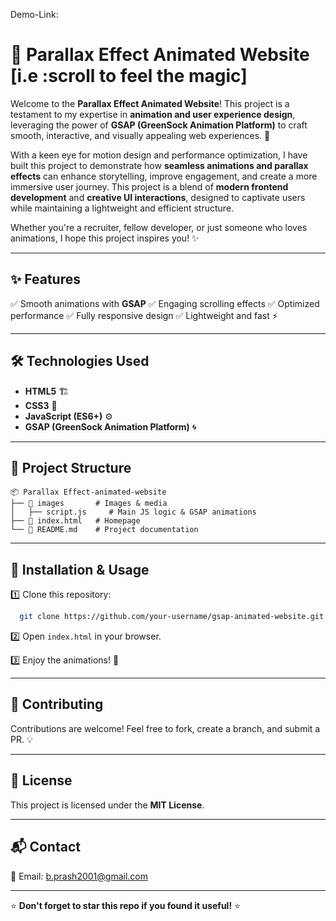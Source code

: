 Demo-Link:

# 🌟 Parallax Effect Animated Website  [i.e :scroll to feel the magic]

Welcome to the **Parallax Effect Animated Website**! This project is a testament to my expertise in **animation and user experience design**, leveraging the power of **GSAP (GreenSock Animation Platform)** to craft smooth, interactive, and visually appealing web experiences. 🚀  

With a keen eye for motion design and performance optimization, I have built this project to demonstrate how **seamless animations and parallax effects** can enhance storytelling, improve engagement, and create a more immersive user journey. This project is a blend of **modern frontend development** and **creative UI interactions**, designed to captivate users while maintaining a lightweight and efficient structure.  

Whether you're a recruiter, fellow developer, or just someone who loves animations, I hope this project inspires you! ✨  


---

## ✨ Features

✅ Smooth animations with **GSAP**
✅ Engaging scrolling effects
✅ Optimized performance
✅ Fully responsive design
✅ Lightweight and fast ⚡

---

## 🛠️ Technologies Used

- **HTML5** 🏗️
- **CSS3** 🎨
- **JavaScript (ES6+)** ⚙️
- **GSAP (GreenSock Animation Platform)** 🌀

---

## 📂 Project Structure

```
📦 Parallax Effect-animated-website
├── 📂 images       # Images & media          
│   ├── script.js     # Main JS logic & GSAP animations
├── 📜 index.html   # Homepage
└── 📜 README.md    # Project documentation
```

---

## 🚀 Installation & Usage

1️⃣ Clone this repository:
```bash
  git clone https://github.com/your-username/gsap-animated-website.git
```
2️⃣ Open `index.html` in your browser.

3️⃣ Enjoy the animations! 🎉

---


## 🤝 Contributing
Contributions are welcome! Feel free to fork, create a branch, and submit a PR. 💡

---

## 📜 License
This project is licensed under the **MIT License**.

---

## 📬 Contact

📧 Email: [b.prash2001@gmail.com](mailto:b.prash2001@gmail.com)


---

⭐ **Don't forget to star this repo if you found it useful!** ⭐

